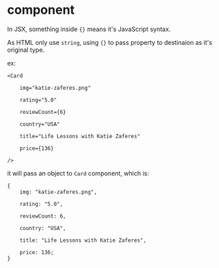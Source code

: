 # component

In JSX, something  inside ``{}`` means it's JavaScript syntax.

As HTML only use ``string``, using ``{}`` to pass property to destinaion as it's original type.

ex:
```
<Card

	img="katie-zaferes.png"
	
	rating="5.0"
	
	reviewCount={6}
	
	country="USA"
	
	title="Life Lessons with Katie Zaferes"
	
	price={136}

/>
```

it will pass an object to ``Card`` component, which is:
```
{
	img: "katie-zaferes.png",
	
	rating: "5.0",
	
	reviewCount: 6,
	
	country: "USA",
	
	title: "Life Lessons with Katie Zaferes",
	
	price: 136;
}
```

